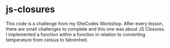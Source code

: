 # js-closures

This code is a challenge from my SheCodes Workshop. After every lesson, there are small challenges to complete and this one was about JS Closures. 
I implemented a function within a function in relation to converting temperature from celsius to fahrenheit. 
